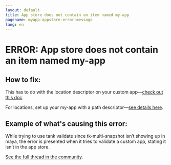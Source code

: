 ```yaml
---
layout: default
title: App store does not contain an item named my-app
pagename: myapp-appstore-error-message
lang: en
---
```


# ERROR: App store does not contain an item named my-app

## How to fix:

This has to do with the location descriptor on your custom app—[check out this doc](https://developer.shotgunsoftware.com/2e5ed7bb/#part-6-preparing-your-first-release).

For locations, set up your my-app with a path descriptor—[see details here](https://developer.shotgridsoftware.com/tk-core/descriptor.html#pointing-to-a-path-on-disk).

## Example of what's causing this error: 

While trying to use tank validate since tk-multi-snapshot isn’t showing up in maya, the error is presented when it tries to validate a custom app, stating it isn’t in the app store.

[See the full thread in the community](https://community.shotgridsoftware.com/t/tank-validate-errors-on-custom-apps/10674).

